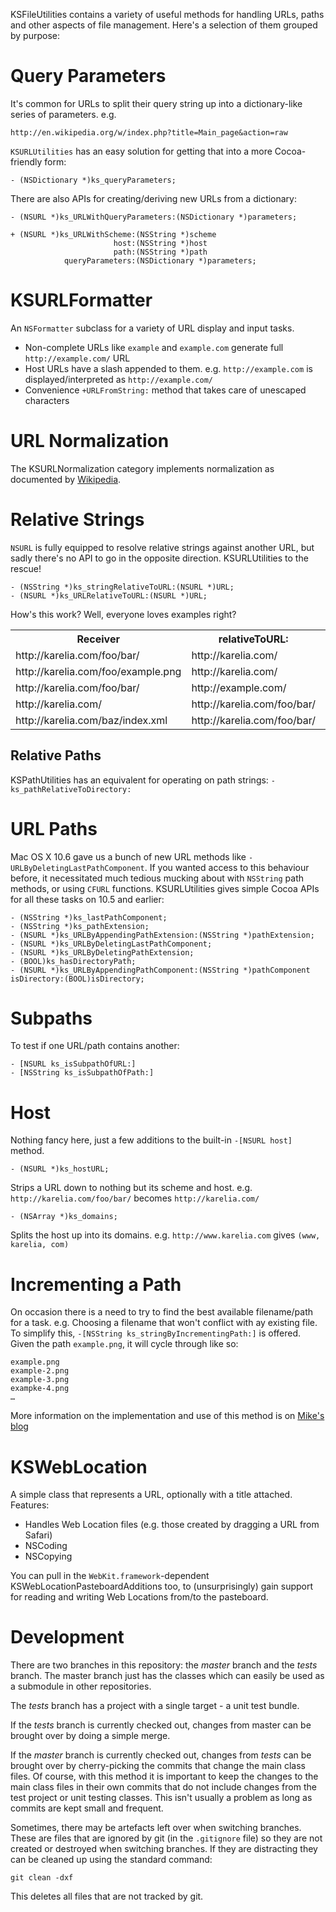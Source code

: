 KSFileUtilities contains a variety of useful methods for handling URLs, paths and other aspects of file management. Here's a selection of them grouped by purpose:

Query Parameters
================

It's common for URLs to split their query string up into a dictionary-like series of parameters. e.g.

    http://en.wikipedia.org/w/index.php?title=Main_page&action=raw

`KSURLUtilities` has an easy solution for getting that into a more Cocoa-friendly form:

    - (NSDictionary *)ks_queryParameters;

There are also APIs for creating/deriving new URLs from a dictionary:

    - (NSURL *)ks_URLWithQueryParameters:(NSDictionary *)parameters;
    
	+ (NSURL *)ks_URLWithScheme:(NSString *)scheme
	                       host:(NSString *)host
	                       path:(NSString *)path
	            queryParameters:(NSDictionary *)parameters;

KSURLFormatter
==============

An `NSFormatter` subclass for a variety of URL display and input tasks.

- Non-complete URLs like `example` and `example.com` generate full `http://example.com/` URL
- Host URLs have a slash appended to them. e.g. `http://example.com` is displayed/interpreted as `http://example.com/`
- Convenience `+URLFromString:` method that takes care of unescaped characters

URL Normalization
=================

The KSURLNormalization category implements normalization as documented by [Wikipedia](http://en.wikipedia.org/wiki/URL_normalization).

Relative Strings
================

`NSURL` is fully equipped to resolve relative strings against another URL, but sadly there's no API to go in the opposite direction. KSURLUtilities to the rescue!

	- (NSString *)ks_stringRelativeToURL:(NSURL *)URL;
	- (NSURL *)ks_URLRelativeToURL:(NSURL *)URL;

How's this work? Well, everyone loves examples right?

<table>
	<tr><th>Receiver</th><th>relativeToURL:</th><th>Return Value</th></tr>
	<tr><td>http://karelia.com/foo/bar/</td><td>http://karelia.com/</td><td>foo/bar/</td></tr>
	<tr><td>http://karelia.com/foo/example.png</td><td>http://karelia.com/</td><td>foo/example.png</td></tr>
	<tr><td>http://karelia.com/foo/bar/</td><td>http://example.com/</td><td>http://karelia.com/foo/bar/</td></tr>
	<tr><td>http://karelia.com/</td><td>http://karelia.com/foo/bar/</td><td>../../</td></tr>
	<tr><td>http://karelia.com/baz/index.xml</td><td>http://karelia.com/foo/bar/</td><td>../../baz/index.xml</td></tr>
</table>

Relative Paths
--------------

KSPathUtilities has an equivalent for operating on path strings: `-ks_pathRelativeToDirectory:`

URL Paths
=========

Mac OS X 10.6 gave us a bunch of new URL methods like `-URLByDeletingLastPathComponent`. If you wanted access to this behaviour before, it necessitated much tedious mucking about with `NSString` path methods, or using `CFURL` functions. KSURLUtilities gives simple Cocoa APIs for all these tasks on 10.5 and earlier:

	- (NSString *)ks_lastPathComponent;
	- (NSString *)ks_pathExtension;
	- (NSURL *)ks_URLByAppendingPathExtension:(NSString *)pathExtension;
	- (NSURL *)ks_URLByDeletingLastPathComponent;
	- (NSURL *)ks_URLByDeletingPathExtension;
	- (BOOL)ks_hasDirectoryPath;
	- (NSURL *)ks_URLByAppendingPathComponent:(NSString *)pathComponent isDirectory:(BOOL)isDirectory;

Subpaths
========

To test if one URL/path contains another:

	- [NSURL ks_isSubpathOfURL:]
	- [NSString ks_isSubpathOfPath:]

Host
====

Nothing fancy here, just a few additions to the built-in `-[NSURL host]` method.

	- (NSURL *)ks_hostURL;
	
Strips a URL down to nothing but its scheme and host. e.g. `http://karelia.com/foo/bar/` becomes `http://karelia.com/`

	- (NSArray *)ks_domains;
	
Splits the host up into its domains. e.g. `http://www.karelia.com` gives `(www, karelia, com)`

Incrementing a Path
===================

On occasion there is a need to try to find the best available filename/path for a task. e.g. Choosing a filename that won't conflict with ay existing file. To simplify this, `-[NSString ks_stringByIncrementingPath:]` is offered. Given the path `example.png`, it will cycle through like so:

	example.png
	example-2.png
	example-3.png
	exampke-4.png
	…

More information on the implementation and use of this method is on [Mike's blog](http://www.mikeabdullah.net/incrementing-paths.html)

KSWebLocation
=============

A simple class that represents a URL, optionally with a title attached. Features:

- Handles Web Location files (e.g. those created by dragging a URL from Safari)
- NSCoding
- NSCopying

You can pull in the `WebKit.framework`-dependent KSWebLocationPasteboardAdditions too, to (unsurprisingly) gain support for reading and writing Web Locations from/to the pasteboard.

Development
===========

There are two branches in this repository: the *master* branch and the *tests* branch. The master branch just has the classes which can easily be used as a submodule in other repositories.

The *tests* branch has a project with a single target - a unit test bundle.

If the *tests* branch is currently checked out, changes from master can be brought over by doing a simple merge.

If the *master* branch is currently checked out, changes from *tests* can be brought over by cherry-picking the commits that change the main class files. Of course, with this method it is important to keep the changes to the main class files in their own commits that do not include changes from the test project or unit testing classes. This isn't usually a problem as long as commits are kept small and frequent.

Sometimes, there may be artefacts left over when switching branches. These are files that are ignored by git (in the `.gitignore` file) so they are not created or destroyed when switching branches. If they are distracting they can be cleaned up using the standard command:

    git clean -dxf
    
This deletes all files that are not tracked by git.
